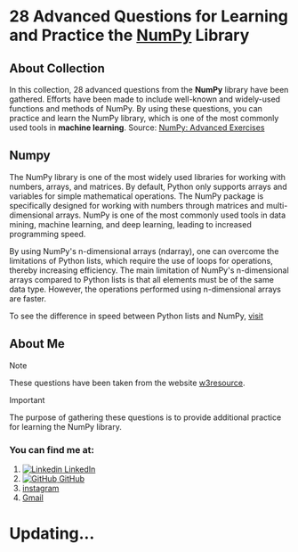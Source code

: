 # 28 Advanced Questions for Learning and Practice the [NumPy](https://numpy.org/) Library

## About Collection
In this collection, 28 advanced questions from the **NumPy** library have been gathered. Efforts have been made to include well-known and widely-used functions and methods of NumPy. By using these questions, you can practice and learn the NumPy library, which is one of the most commonly used tools in **machine learning**.
Source: [NumPy: Advanced Exercises](https://www.w3resource.com/python-exercises/numpy/index-advance.php)

## Numpy
The NumPy library is one of the most widely used libraries for working with numbers, arrays, and matrices. By default, Python only supports arrays and variables for simple mathematical operations. The NumPy package is specifically designed for working with numbers through matrices and multi-dimensional arrays. NumPy is one of the most commonly used tools in data mining, machine learning, and deep learning, leading to increased programming speed.

By using NumPy's n-dimensional arrays (ndarray), one can overcome the limitations of Python lists, which require the use of loops for operations, thereby increasing efficiency. The main limitation of NumPy's n-dimensional arrays compared to Python lists is that all elements must be of the same data type. However, the operations performed using n-dimensional arrays are faster.

To see the difference in speed between Python lists and NumPy, [visit](./speed_test.py)

## About Me
> [!NOTE]
> These questions have been taken from the website [w3resource](https://www.w3resource.com/python-exercises/numpy/index-advance.php).

> [!IMPORTANT]
> The purpose of gathering these questions is to provide additional practice for learning the NumPy library.

### You can find me at:
1. [![Linkedin](https://i.sstatic.net/gVE0j.png) LinkedIn](https://www.linkedin.com/amirmohsen-taheri)
2. [![GitHub](https://i.sstatic.net/tskMh.png) GitHub](https://github.com/AmirMohsenTaheri)
2. [instagram](instagram.com/pybyamir)
3. [Gmail](amirmohsentaheri.k@gmail.com)

# Updating...